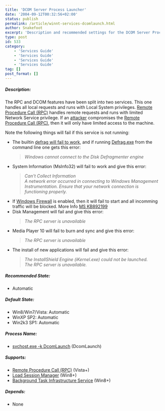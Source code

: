 ```yaml
---
title: 'DCOM Server Process Launcher'
date: '2004-09-12T00:32:56+02:00'
status: publish
permalink: /article/winnt-services-dcomlaunch.html
author: Snakefoot
excerpt: 'Description and recommended settings for the DCOM Server Process Launcher service.'
type: post
id: 533
category:
    - 'Services Guide'
    - 'Services Guide'
    - 'Services Guide'
    - 'Services Guide'
tag: []
post_format: []
---
```

##### Description:

 The RPC and DCOM features have been split into two services. This one handles all local requests and runs with Local System privileges. [Remote Procedure Call (RPC)](/article/winnt-services-rpcss.html) handles remote requests and runs with limited Network Service privilege. If an [attacker](/article/winnt-blaster-rpc-exploit.html) compromises the [Remote Procedure Call (RPC)](/article/winnt-services-rpcss.html), then it will only have limited access to the machine.  
  
 Note the following things will fail if this service is not running:
- The builtin [defrag will fail to work](/article/winnt-defrag-repair.html), and if running [Defrag.exe](/article/winnt-defrag-switches.html) from the command line one gets this error:
  > *Windows cannot connect to the Disk Defragmenter engine*
- System Information (MsInfo32) will fail to work and give this error:
  > *Can't Collect Information  
  >  A network error occurred in connecting to Windows Management Instrumentation. Ensure that your network connection is functioning properly.*
- If [Windows Firewall](/article/winnt-services-sharedaccess.html) is enabled, then it will fail to start and all incomming traffic will be blocked. More Info [MS KB892199](http://support.microsoft.com/kb/892199 "The Windows Firewall service in Windows XP Service Pack 2, in Windows XP Professional x64 Edition, in Windows Server 2003 SP1, and in x64-based versions of Windows Server 2003 cannot start if the DCOM Process Launcher Service is disabled [Q892199]")
- Disk Management will fail and give this error:
  > *The RPC server is unavailable*
- Media Player 10 will fail to burn and sync and give this error:
  > *The RPC server is unavailable*
- The install of new applications will fail and give this error:
  > *The InstallShield Engine (iKernel.exe) could not be launched.  
  >  The RPC server is unavailable.*

##### Recommended State:

- Automatic

##### Default State:

- Win8/Win7/Vista: Automatic
- WinXP SP2: Automatic
- Win2k3 SP1: Automatic

##### Process Name:

- [svchost.exe -k DcomLaunch](/article/winnt-services-wrapper.html) (DcomLaunch)

##### Supports:

- [Remote Procedure Call (RPC)](/article/winnt-services-rpcss.html) (Vista+)
- [Load Session Manager](/article/winnt-services-lsm.html) (Win8+)
- [Background Task Infrastructure Service](/article/winnt-services-brokerinfrastructure.html) (Win8+)

##### Depends:

- None